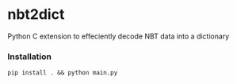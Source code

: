 # nbt2dict

Python C extension to effeciently decode NBT data into a dictionary 

### Installation
```
pip install . && python main.py
```